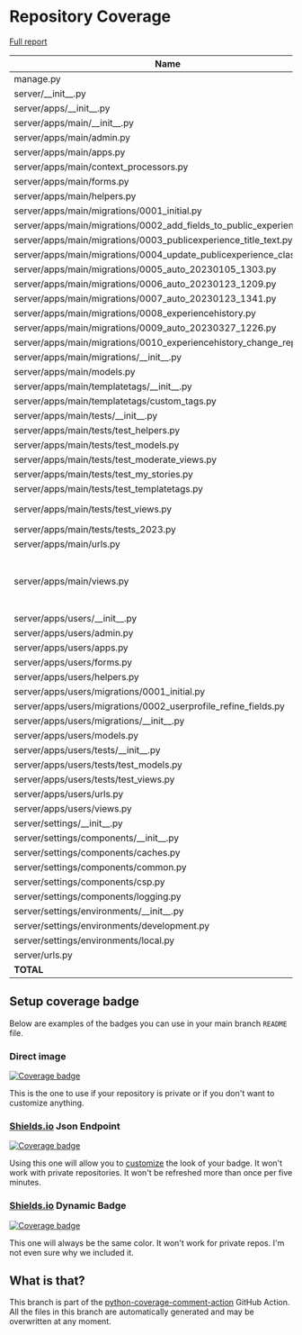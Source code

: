 # Repository Coverage

[Full report](https://htmlpreview.github.io/?https://github.com/alan-turing-institute/AutSPACEs/blob/python-coverage-comment-action-data/htmlcov/index.html)

| Name                                                                      |    Stmts |     Miss |   Cover |   Missing |
|-------------------------------------------------------------------------- | -------: | -------: | ------: | --------: |
| manage.py                                                                 |       11 |        2 |     82% |     20-21 |
| server/\_\_init\_\_.py                                                    |        0 |        0 |    100% |           |
| server/apps/\_\_init\_\_.py                                               |        0 |        0 |    100% |           |
| server/apps/main/\_\_init\_\_.py                                          |        0 |        0 |    100% |           |
| server/apps/main/admin.py                                                 |        4 |        0 |    100% |           |
| server/apps/main/apps.py                                                  |        3 |        0 |    100% |           |
| server/apps/main/context\_processors.py                                   |        4 |        0 |    100% |           |
| server/apps/main/forms.py                                                 |       96 |        1 |     99% |       143 |
| server/apps/main/helpers.py                                               |      245 |        1 |     99% |       567 |
| server/apps/main/migrations/0001\_initial.py                              |        6 |        0 |    100% |           |
| server/apps/main/migrations/0002\_add\_fields\_to\_public\_experiences.py |        4 |        0 |    100% |           |
| server/apps/main/migrations/0003\_publicexperience\_title\_text.py        |        4 |        0 |    100% |           |
| server/apps/main/migrations/0004\_update\_publicexperience\_class.py      |        4 |        0 |    100% |           |
| server/apps/main/migrations/0005\_auto\_20230105\_1303.py                 |        4 |        0 |    100% |           |
| server/apps/main/migrations/0006\_auto\_20230123\_1209.py                 |        4 |        0 |    100% |           |
| server/apps/main/migrations/0007\_auto\_20230123\_1341.py                 |        4 |        0 |    100% |           |
| server/apps/main/migrations/0008\_experiencehistory.py                    |        5 |        0 |    100% |           |
| server/apps/main/migrations/0009\_auto\_20230327\_1226.py                 |        5 |        0 |    100% |           |
| server/apps/main/migrations/0010\_experiencehistory\_change\_reply.py     |        4 |        0 |    100% |           |
| server/apps/main/migrations/\_\_init\_\_.py                               |        0 |        0 |    100% |           |
| server/apps/main/models.py                                                |       28 |        1 |     96% |        43 |
| server/apps/main/templatetags/\_\_init\_\_.py                             |        0 |        0 |    100% |           |
| server/apps/main/templatetags/custom\_tags.py                             |       25 |        1 |     96% |        17 |
| server/apps/main/tests/\_\_init\_\_.py                                    |        0 |        0 |    100% |           |
| server/apps/main/tests/test\_helpers.py                                   |      196 |        0 |    100% |           |
| server/apps/main/tests/test\_models.py                                    |       25 |        0 |    100% |           |
| server/apps/main/tests/test\_moderate\_views.py                           |      250 |        0 |    100% |           |
| server/apps/main/tests/test\_my\_stories.py                               |       15 |        0 |    100% |           |
| server/apps/main/tests/test\_templatetags.py                              |       12 |        0 |    100% |           |
| server/apps/main/tests/test\_views.py                                     |      324 |        3 |     99% |   690-692 |
| server/apps/main/tests/tests\_2023.py                                     |       12 |        7 |     42% |     11-35 |
| server/apps/main/urls.py                                                  |        4 |        0 |    100% |           |
| server/apps/main/views.py                                                 |      243 |        6 |     98% |88, 92, 167, 300-306, 500 |
| server/apps/users/\_\_init\_\_.py                                         |        0 |        0 |    100% |           |
| server/apps/users/admin.py                                                |        3 |        0 |    100% |           |
| server/apps/users/apps.py                                                 |        3 |        0 |    100% |           |
| server/apps/users/forms.py                                                |       41 |        0 |    100% |           |
| server/apps/users/helpers.py                                              |       17 |        0 |    100% |           |
| server/apps/users/migrations/0001\_initial.py                             |        6 |        0 |    100% |           |
| server/apps/users/migrations/0002\_userprofile\_refine\_fields.py         |        4 |        0 |    100% |           |
| server/apps/users/migrations/\_\_init\_\_.py                              |        0 |        0 |    100% |           |
| server/apps/users/models.py                                               |       22 |        0 |    100% |           |
| server/apps/users/tests/\_\_init\_\_.py                                   |        0 |        0 |    100% |           |
| server/apps/users/tests/test\_models.py                                   |       64 |        0 |    100% |           |
| server/apps/users/tests/test\_views.py                                    |       91 |        0 |    100% |           |
| server/apps/users/urls.py                                                 |        4 |        0 |    100% |           |
| server/apps/users/views.py                                                |       27 |        0 |    100% |           |
| server/settings/\_\_init\_\_.py                                           |        8 |        0 |    100% |           |
| server/settings/components/\_\_init\_\_.py                                |        4 |        0 |    100% |           |
| server/settings/components/caches.py                                      |        2 |        0 |    100% |           |
| server/settings/components/common.py                                      |       39 |        0 |    100% |           |
| server/settings/components/csp.py                                         |        5 |        0 |    100% |           |
| server/settings/components/logging.py                                     |        3 |        0 |    100% |           |
| server/settings/environments/\_\_init\_\_.py                              |        1 |        0 |    100% |           |
| server/settings/environments/development.py                               |       27 |        0 |    100% |           |
| server/settings/environments/local.py                                     |        0 |        0 |    100% |           |
| server/urls.py                                                            |       12 |        0 |    100% |           |
|                                                                 **TOTAL** | **1924** |   **22** | **99%** |           |


## Setup coverage badge

Below are examples of the badges you can use in your main branch `README` file.

### Direct image

[![Coverage badge](https://raw.githubusercontent.com/alan-turing-institute/AutSPACEs/python-coverage-comment-action-data/badge.svg)](https://htmlpreview.github.io/?https://github.com/alan-turing-institute/AutSPACEs/blob/python-coverage-comment-action-data/htmlcov/index.html)

This is the one to use if your repository is private or if you don't want to customize anything.

### [Shields.io](https://shields.io) Json Endpoint

[![Coverage badge](https://img.shields.io/endpoint?url=https://raw.githubusercontent.com/alan-turing-institute/AutSPACEs/python-coverage-comment-action-data/endpoint.json)](https://htmlpreview.github.io/?https://github.com/alan-turing-institute/AutSPACEs/blob/python-coverage-comment-action-data/htmlcov/index.html)

Using this one will allow you to [customize](https://shields.io/endpoint) the look of your badge.
It won't work with private repositories. It won't be refreshed more than once per five minutes.

### [Shields.io](https://shields.io) Dynamic Badge

[![Coverage badge](https://img.shields.io/badge/dynamic/json?color=brightgreen&label=coverage&query=%24.message&url=https%3A%2F%2Fraw.githubusercontent.com%2Falan-turing-institute%2FAutSPACEs%2Fpython-coverage-comment-action-data%2Fendpoint.json)](https://htmlpreview.github.io/?https://github.com/alan-turing-institute/AutSPACEs/blob/python-coverage-comment-action-data/htmlcov/index.html)

This one will always be the same color. It won't work for private repos. I'm not even sure why we included it.

## What is that?

This branch is part of the
[python-coverage-comment-action](https://github.com/marketplace/actions/python-coverage-comment)
GitHub Action. All the files in this branch are automatically generated and may be
overwritten at any moment.
